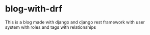 # blog-with-drf
This is a blog made with django and django rest framework with user system with roles and tags with relationships

